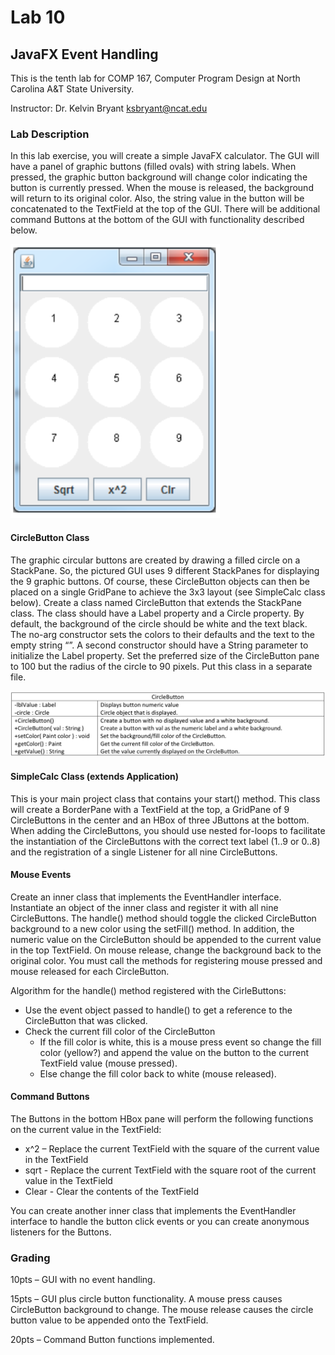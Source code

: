# Lab 10
## JavaFX Event Handling

This is the tenth lab for COMP 167, Computer Program Design at North Carolina A&T State University.

Instructor: Dr. Kelvin Bryant ksbryant@ncat.edu

### Lab Description

In this lab exercise, you will create a simple JavaFX calculator. The GUI will have a panel of graphic buttons (filled ovals) with string labels. When pressed, the graphic button background will change color indicating the button is currently pressed. When the mouse is released, the background will return to its original color. Also, the string value in the button will be concatenated to the TextField at the top of the GUI. There will be additional command Buttons at the bottom of the GUI with functionality described below.

![Calculator App Layout](https://github.com/NCATCS/images/blob/master/Figure10-01.png)

#### CircleButton Class

The graphic circular buttons are created by drawing a filled circle on a StackPane. So, the pictured GUI uses 9 different StackPanes for displaying the 9 graphic buttons. Of course, these CircleButton objects can then be placed on a single GridPane to achieve the 3x3 layout (see SimpleCalc class below). Create a class named CircleButton that extends the StackPane class. The class should have a Label property and a Circle property. By default, the background of the circle should be white and the text black. The no-arg constructor sets the colors to their defaults and the text to the empty string “”. A second constructor should have a String parameter to initialize the Label property. Set the preferred size of the CircleButton pane to 100 but the radius of the circle to 90 pixels. Put this class in a separate file.

![CircleButton UML Diagram](https://github.com/NCATCS/images/blob/master/Figure10-02.png)

#### SimpleCalc Class (extends Application)

This is your main project class that contains your start() method. This class will create a BorderPane with a TextField at the top, a GridPane of 9 CircleButtons in the center and an HBox of three JButtons at the bottom. When adding the CircleButtons, you should use nested for-loops to facilitate the instantiation of the CircleButtons with the correct text label (1..9 or 0..8) and the registration of a single Listener for all nine CircleButtons.

#### Mouse Events

Create an inner class that implements the EventHandler<MouseEvent> interface. Instantiate an object of the inner class and register it with all nine CircleButtons. The handle() method should toggle the clicked CircleButton background to a new color using the setFill() method. In addition, the numeric value on the CircleButton should be appended to the current value in the top TextField. On mouse release, change the background back to the original color. You must call the methods for registering mouse pressed and mouse released for each CircleButton.

Algorithm for the handle() method registered with the CirleButtons:
- Use the event object passed to handle() to get a reference to the CircleButton that was clicked.
- Check the current fill color of the CircleButton
  - If the fill color is white, this is a mouse press event so change the fill color (yellow?) and append the value on the button to the current TextField value (mouse pressed).
  - Else change the fill color back to white (mouse released).
  
#### Command Buttons

The Buttons in the bottom HBox pane will perform the following functions on the current value in the TextField:
- x^2 – Replace the current TextField with the square of the current value in the TextField
- sqrt - Replace the current TextField with the square root of the current value in the TextField
- Clear - Clear the contents of the TextField

You can create another inner class that implements the EventHandler interface to handle the button click events or you can create anonymous listeners for the Buttons.

### Grading

10pts – GUI with no event handling.

15pts – GUI plus circle button functionality. A mouse press causes CircleButton background to change. The mouse release causes the circle button value to be appended onto the TextField.

20pts – Command Button functions implemented.
